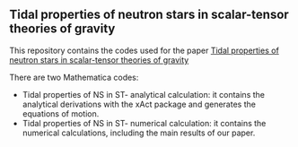 ## Tidal properties of neutron stars in scalar-tensor theories of gravity
This repository contains the codes used for the paper [Tidal properties of neutron stars in scalar-tensor theories of gravity]([https://inspirehep.net/literature/2690202])

There are two Mathematica codes:
- Tidal properties of NS in ST- analytical calculation: it contains the analytical derivations with the xAct package and generates the equations of motion.
- Tidal properties of NS in ST- numerical calculation: it contains the numerical calculations, including the main results of our paper.
